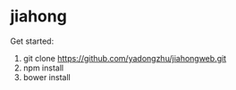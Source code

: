 jiahong
============

Get started:
1. git clone https://github.com/yadongzhu/jiahongweb.git
2. npm install
3. bower install
